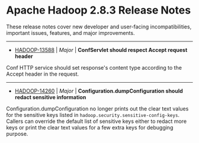
<!---
# Licensed to the Apache Software Foundation (ASF) under one
# or more contributor license agreements.  See the NOTICE file
# distributed with this work for additional information
# regarding copyright ownership.  The ASF licenses this file
# to you under the Apache License, Version 2.0 (the
# "License"); you may not use this file except in compliance
# with the License.  You may obtain a copy of the License at
#
#     http://www.apache.org/licenses/LICENSE-2.0
#
# Unless required by applicable law or agreed to in writing, software
# distributed under the License is distributed on an "AS IS" BASIS,
# WITHOUT WARRANTIES OR CONDITIONS OF ANY KIND, either express or implied.
# See the License for the specific language governing permissions and
# limitations under the License.
-->
# Apache Hadoop  2.8.3 Release Notes

These release notes cover new developer and user-facing incompatibilities, important issues, features, and major improvements.


---

* [HADOOP-13588](https://issues.apache.org/jira/browse/HADOOP-13588) | *Major* | **ConfServlet should respect Accept request header**

Conf HTTP service should set response's content type according to the Accept header in the request.


---

* [HADOOP-14260](https://issues.apache.org/jira/browse/HADOOP-14260) | *Major* | **Configuration.dumpConfiguration should redact sensitive information**

<!-- markdown -->
Configuration.dumpConfiguration no longer prints out the clear text values for the sensitive keys listed in `hadoop.security.sensitive-config-keys`. Callers can override the default list of sensitive keys either to redact more keys or print the clear text values for a few extra keys for debugging purpose.




